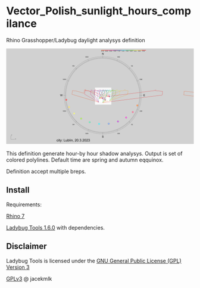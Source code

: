 # Vector_Polish_sunlight_hours_compilance
 Rhino Grasshopper/Ladybug daylight analysys definition

 ![Rhino output](img/Vector_Polish_sunlight_hours_compilance_Rhino.png)

This definition generate hour-by hour shadow analysys. Output is set of colored polylines.
Default time are spring and autumn eqquinox.

Definition accept multiple breps.

## Install
Requirements:

[Rhino 7](https://www.rhino3d.com/7)

[Ladybug Tools 1.6.0](https://www.food4rhino.com/en/app/ladybug-tools) with dependencies.

## Disclaimer
Ladybug Tools is licensed under the [GNU General Public License (GPL) Version 3](https://www.gnu.org/licenses/gpl-3.0.en.html)

[GPLv3](https://www.gnu.org/licenses/gpl-3.0.en.html) @ jacekmlk










